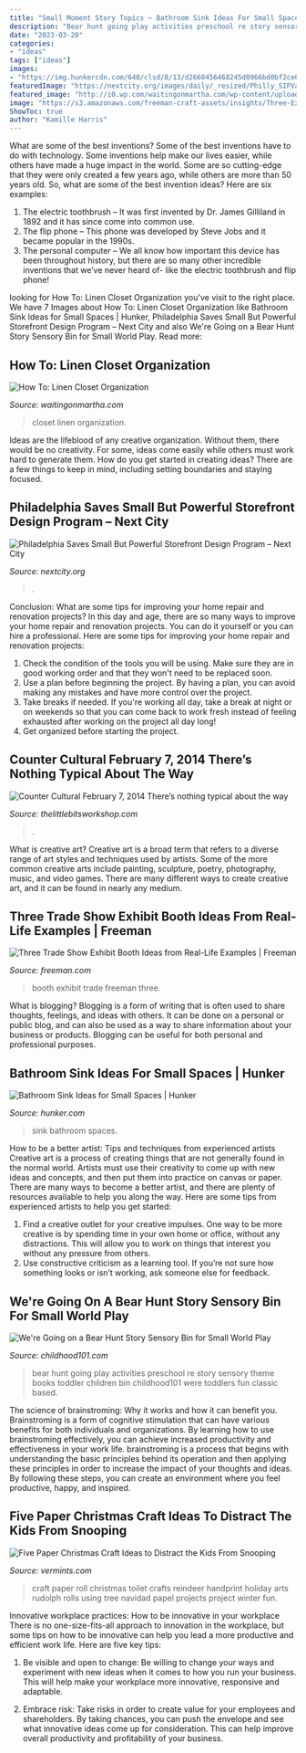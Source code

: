 ```yaml
---
title: "Small Moment Story Topics ~ Bathroom Sink Ideas For Small Spaces"
description: "Bear hunt going play activities preschool re story sensory theme books toddler children bin childhood101 were toddlers fun classic based"
date: "2023-03-20"
categories:
- "ideas"
tags: ["ideas"]
images:
- "https://img.hunkercdn.com/640/clsd/8/13/d2660456468245d0966bd0bf2ce6a211.jpg"
featuredImage: "https://nextcity.org/images/daily/_resized/Philly_SIPValleyGreenBank.jpg"
featured_image: "http://i0.wp.com/waitingonmartha.com/wp-content/uploads/2015/01/PB-Closet2.jpg?resize=600%2C899"
image: "https://s3.amazonaws.com/freeman-craft-assets/insights/Three-Exhibit-Booth-Ideas-You-Can-Steal-Excerpt.jpg"
ShowToc: true
author: "Kamille Harris"
---
```



What are some of the best inventions?
Some of the best inventions have to do with technology. Some inventions help make our lives easier, while others have made a huge impact in the world. Some are so cutting-edge that they were only created a few years ago, while others are more than 50 years old. So, what are some of the best invention ideas? Here are six examples: 
1) The electric toothbrush – It was first invented by Dr. James Gilliland in 1892 and it has since come into common use.
2) The flip phone – This phone was developed by Steve Jobs and it became popular in the 1990s.
3) The personal computer – We all know how important this device has been throughout history, but there are so many other incredible inventions that we’ve never heard of- like the electric toothbrush and flip phone!

	

		
looking for How To: Linen Closet Organization you've visit to the right place. We have 7 Images about How To: Linen Closet Organization like Bathroom Sink Ideas for Small Spaces | Hunker, Philadelphia Saves Small But Powerful Storefront Design Program – Next City and also We&#039;re Going on a Bear Hunt Story Sensory Bin for Small World Play. Read more:
		
    
## How To: Linen Closet Organization

<img loading=lazy src="http://i0.wp.com/waitingonmartha.com/wp-content/uploads/2015/01/PB-Closet2.jpg?resize=600%2C899" onerror="this.onerror=null;this.src='https://tse4.mm.bing.net/th?id=OIP.idNMC8kSGeJEK05kSM1LHAHaLG&amp;pid=15.1';" alt="How To: Linen Closet Organization">

_Source: waitingonmartha.com_

>closet linen organization. 

	

Ideas are the lifeblood of any creative organization. Without them, there would be no creativity. For some, ideas come easily while others must work hard to generate them. How do you get started in creating ideas? There are a few things to keep in mind, including setting boundaries and staying focused.

    
## Philadelphia Saves Small But Powerful Storefront Design Program – Next City

<img loading=lazy src="https://nextcity.org/images/daily/_resized/Philly_SIPValleyGreenBank.jpg" onerror="this.onerror=null;this.src='https://tse4.mm.bing.net/th?id=OIP.Iw5_SnV1SQbyUHv1PuY2UgHaFc&amp;pid=15.1';" alt="Philadelphia Saves Small But Powerful Storefront Design Program – Next City">

_Source: nextcity.org_

>. 

	

Conclusion: What are some tips for improving your home repair and renovation projects?
In this day and age, there are so many ways to improve your home repair and renovation projects. You can do it yourself or you can hire a professional. Here are some tips for improving your home repair and renovation projects: 
1. Check the condition of the tools you will be using. Make sure they are in good working order and that they won't need to be replaced soon. 
2. Use a plan before beginning the project. By having a plan, you can avoid making any mistakes and have more control over the project. 
3. Take breaks if needed. If you're working all day, take a break at night or on weekends so that you can come back to work fresh instead of feeling exhausted after working on the project all day long! 
4. Get organized before starting the project.

    
## Counter Cultural February 7, 2014 There’s Nothing Typical About The Way

<img loading=lazy src="https://www.thelittlebitsworkshop.com/thelittlebitsworkshop.com/Resources/Archive_files/shapeimage_29.png" onerror="this.onerror=null;this.src='https://tse1.mm.bing.net/th?id=OIP.1fL3ORSEZgm8Mvw3tOPtEQAAAA&amp;pid=15.1';" alt="Counter Cultural February 7, 2014 There’s nothing typical about the way">

_Source: thelittlebitsworkshop.com_

>. 

	

What is creative art?
Creative art is a broad term that refers to a diverse range of art styles and techniques used by artists. Some of the more common creative arts include painting, sculpture, poetry, photography, music, and video games. There are many different ways to create creative art, and it can be found in nearly any medium.

    
## Three Trade Show Exhibit Booth Ideas From Real-Life Examples | Freeman

<img loading=lazy src="https://s3.amazonaws.com/freeman-craft-assets/insights/Three-Exhibit-Booth-Ideas-You-Can-Steal-Excerpt.jpg" onerror="this.onerror=null;this.src='https://tse4.mm.bing.net/th?id=OIP.32NRM8LD91V9SLZVi1WzNgHaEP&amp;pid=15.1';" alt="Three Trade Show Exhibit Booth Ideas from Real-Life Examples | Freeman">

_Source: freeman.com_

>booth exhibit trade freeman three. 

	

What is blogging?
Blogging is a form of writing that is often used to share thoughts, feelings, and ideas with others. It can be done on a personal or public blog, and can also be used as a way to share information about your business or products. Blogging can be useful for both personal and professional purposes.

    
## Bathroom Sink Ideas For Small Spaces | Hunker

<img loading=lazy src="https://img.hunkercdn.com/640/clsd/8/13/d2660456468245d0966bd0bf2ce6a211.jpg" onerror="this.onerror=null;this.src='https://tse1.mm.bing.net/th?id=OIP.5sMQBXMLYKLRfZR9nduSHwHaLG&amp;pid=15.1';" alt="Bathroom Sink Ideas for Small Spaces | Hunker">

_Source: hunker.com_

>sink bathroom spaces. 

	

How to be a better artist: Tips and techniques from experienced artists
Creative art is a process of creating things that are not generally found in the normal world. Artists must use their creativity to come up with new ideas and concepts, and then put them into practice on canvas or paper. There are many ways to become a better artist, and there are plenty of resources available to help you along the way. Here are some tips from experienced artists to help you get started: 
1. Find a creative outlet for your creative impulses. One way to be more creative is by spending time in your own home or office, without any distractions. This will allow you to work on things that interest you without any pressure from others. 
2. Use constructive criticism as a learning tool. If you’re not sure how something looks or isn’t working, ask someone else for feedback.

    
## We&#039;re Going On A Bear Hunt Story Sensory Bin For Small World Play

<img loading=lazy src="https://childhood101.com/wp-content/uploads/2015/07/Were-Going-On-A-Bear-Hunt-Small-World-Play-Idea.jpg" onerror="this.onerror=null;this.src='https://tse2.mm.bing.net/th?id=OIP.wgVGyrt3p1GY1TGUJG7n8QHaLL&amp;pid=15.1';" alt="We&#039;re Going on a Bear Hunt Story Sensory Bin for Small World Play">

_Source: childhood101.com_

>bear hunt going play activities preschool re story sensory theme books toddler children bin childhood101 were toddlers fun classic based. 

	

The science of brainstroming: Why it works and how it can benefit you.
Brainstroming is a form of cognitive stimulation that can have various benefits for both individuals and organizations. By learning how to use brainstroming effectively, you can achieve increased productivity and effectiveness in your work life. brainstroming is a process that begins with understanding the basic principles behind its operation and then applying these principles in order to increase the impact of your thoughts and ideas. By following these steps, you can create an environment where you feel productive, happy, and inspired.

    
## Five Paper Christmas Craft Ideas To Distract The Kids From Snooping

<img loading=lazy src="https://cdn1.bigcommerce.com/n-ou1isn/ibk3tn/product_images/uploaded_images/reindeer-tiolet-paper-roll-craft.jpg" onerror="this.onerror=null;this.src='https://tse1.mm.bing.net/th?id=OIP.OvB0xp9igdXqr4jQS1JX7QHaHj&amp;pid=15.1';" alt="Five Paper Christmas Craft Ideas to Distract the Kids From Snooping">

_Source: vermints.com_

>craft paper roll christmas toilet crafts reindeer handprint holiday arts rudolph rolls using tree navidad papel projects project winter fun. 

	

Innovative workplace practices: How to be innovative in your workplace
There is no one-size-fits-all approach to innovation in the workplace, but some tips on how to be innovative can help you lead a more productive and efficient work life. Here are five key tips:
1. Be visible and open to change: Be willing to change your ways and experiment with new ideas when it comes to how you run your business. This will help make your workplace more innovative, responsive and adaptable.

2. Embrace risk: Take risks in order to create value for your employees and shareholders. By taking chances, you can push the envelope and see what innovative ideas come up for consideration. This can help improve overall productivity and profitability of your business.


